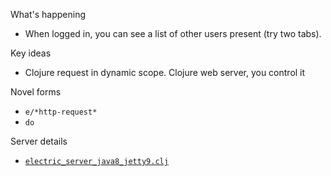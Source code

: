 What's happening
* When logged in, you can see a list of other users present (try two tabs).

Key ideas
* Clojure request in dynamic scope. Clojure web server, you control it

Novel forms
* `e/*http-request*`
* `do`

Server details
* [`electric_server_java8_jetty9.clj`](https://github.com/hyperfiddle/electric-examples-app/blob/main/src/electric_server_java8_jetty9.clj)